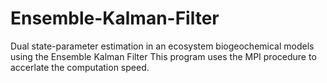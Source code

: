 # Ensemble-Kalman-Filter
Dual state-parameter estimation in an ecosystem biogeochemical models using the Ensemble Kalman Filter
This program uses the MPI procedure to accerlate the computation speed.
